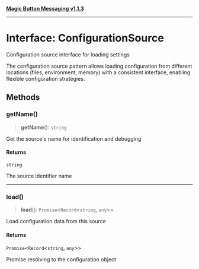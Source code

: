 [**Magic Button Messaging v1.1.3**](../README.md)

***

# Interface: ConfigurationSource

Configuration source interface for loading settings

The configuration source pattern allows loading configuration
from different locations (files, environment, memory) with a
consistent interface, enabling flexible configuration strategies.

## Methods

### getName()

> **getName**(): `string`

Get the source's name for identification and debugging

#### Returns

`string`

The source identifier name

***

### load()

> **load**(): `Promise`\<`Record`\<`string`, `any`\>\>

Load configuration data from this source

#### Returns

`Promise`\<`Record`\<`string`, `any`\>\>

Promise resolving to the configuration object
